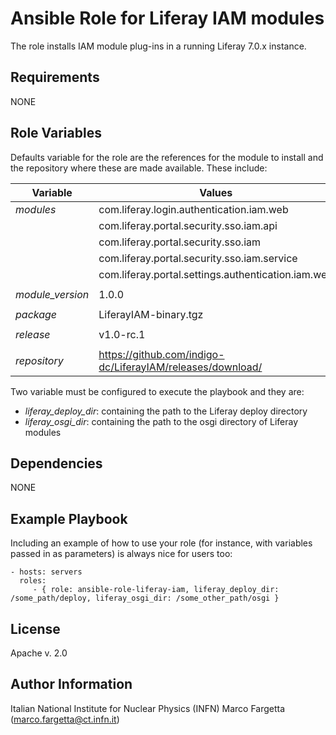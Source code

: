 Ansible Role for Liferay IAM modules
====================================

The role installs IAM module plug-ins in a running Liferay 7.0.x instance.

Requirements
------------

NONE

Role Variables
--------------

Defaults variable for the role are the references for the module to install and the
repository where these are made available. These include:

| **Variable**        |                   **Values**                               |
|---------------------|------------------------------------------------------------|
|  *modules*          | com.liferay.login.authentication.iam.web                   |
|                     | com.liferay.portal.security.sso.iam.api                    |
|                     | com.liferay.portal.security.sso.iam                        |
|                     | com.liferay.portal.security.sso.iam.service                |
|                     | com.liferay.portal.settings.authentication.iam.web         |
|                     |                                                            |
|  *module_version*   | 1.0.0                                                      |
|                     |                                                            |
|  *package*          | LiferayIAM-binary.tgz                                      |
|                     |                                                            |
|  *release*          | v1.0-rc.1                                                  |
|                     |                                                            |
|  *repository*       | https://github.com/indigo-dc/LiferayIAM/releases/download/ |

Two variable must be configured to execute the playbook and they are:

* *liferay_deploy_dir*: containing the path to the Liferay deploy directory
* *liferay_osgi_dir*: containing the path to the osgi directory of Liferay modules

Dependencies
------------

NONE

Example Playbook
----------------

Including an example of how to use your role (for instance, with variables passed in as parameters) is always nice for users too:

    - hosts: servers
      roles:
         - { role: ansible-role-liferay-iam, liferay_deploy_dir: /some_path/deploy, liferay_osgi_dir: /some_other_path/osgi }

License
-------

Apache v. 2.0

Author Information
------------------

Italian National Institute for Nuclear Physics (INFN)
Marco Fargetta (marco.fargetta@ct.infn.it)
